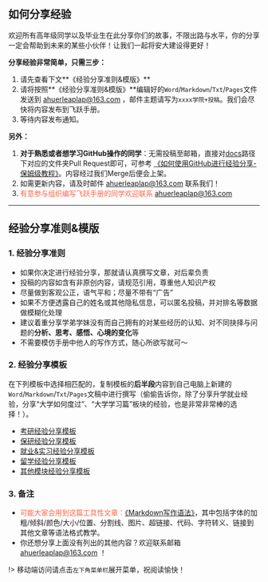 ## 如何分享经验

欢迎所有高年级同学以及毕业生在此分享你们的故事，不限出路与水平，你的分享一定会帮助到未来的某些小伙伴！让我们一起将安大建设得更好！

**分享经验非常简单，只需三步：**

1. 请先查看下文**《经验分享准则&模版》**
2. 请将按照**《经验分享准则&模版》**编辑好的`Word`/`Markdown`/`Txt`/`Pages`文件发送到 ahuerleaplap@163.com ，邮件主题请写为`xxxx学院+投稿`。我们会尽快将内容发布到飞跃手册。
3. 等待内容发布通知。

**另外：**

1. **对于熟悉或者想学习GitHub操作的同学**：无需投稿至邮箱，直接对[docs](https://github.com/AHUer-LeapLap/Impart-Inherit/tree/main/docs)路径下对应的文件夹Pull Request即可，可参考 [《如何使用GitHub进行经验分享-保姆级教程》](如何使用GitHub进行经验分享.md)。内容经过我们Merge后便会上架。
2. 如需更新内容，请及时邮件 ahuerleaplap@163.com 联系我们！
3. <font color="ff6347">有意参与组织编写飞跃手册的同学欢迎联系 ahuerleaplap@163.com </font>

-------

## 经验分享准则&模版

### 1. 经验分享准则

* 如果你决定进行经验分享，那就请认真撰写文章，对后辈负责
* 投稿的内容如含有非原创内容，请规范引用，尊重他人知识产权
* 尽量做到客观公正，语气平和；尽量不带有“广告”
* 如果不方便透露自己的姓名或其他隐私信息，可以匿名投稿，并对排名等数据做模糊化处理
* 建议着重分享学弟学妹没有而自己拥有的对某些经历的认知、对不同抉择与问题的**分析、思考、感悟、心境的变化**等
* 不需要模仿手册中他人的写作方式，随心所欲写就可～

### 2. 经验分享模板

在下列模板中选择相匹配的，复制模板的**后半段**内容到自己电脑上新建的`Word`/`Markdown`/`Txt`/`Pages`文稿中进行撰写（偷偷告诉你，除了分享升学就业经验，分享“大学如何度过”、“大学学习篇”板块的经验，也是非常非常棒的选择！）。

* [考研经验分享模板](升学就业/经验分享模板-考研.md)
* [保研经验分享模板](升学就业/经验分享模板-保研.md)
* [就业&实习经验分享模板](升学就业/经验分享模板-就业.md)
* [留学经验分享模板](升学就业/经验分享模板-留学.md)
* [其他模块经验分享模板](升学就业/经验分享模板-其他.md)

### 3. 备注

* <font color="ff6347">可能大家会用到这篇工具性文章：[《Markdown写作语法》](https://siriusq.top/Markdown写作语法.html)</font>，其中包括字体的加粗/倾斜/颜色/大小/位置、分割线、图片、超链接、代码、字符转义、链接到其他文章等语法格式教学。
* 你还想分享上面没有列出的其他内容？欢迎联系邮箱 ahuerleaplap@163.com ！

!> 移动端访问请点击`左下角菜单栏`展开菜单，祝阅读愉快！